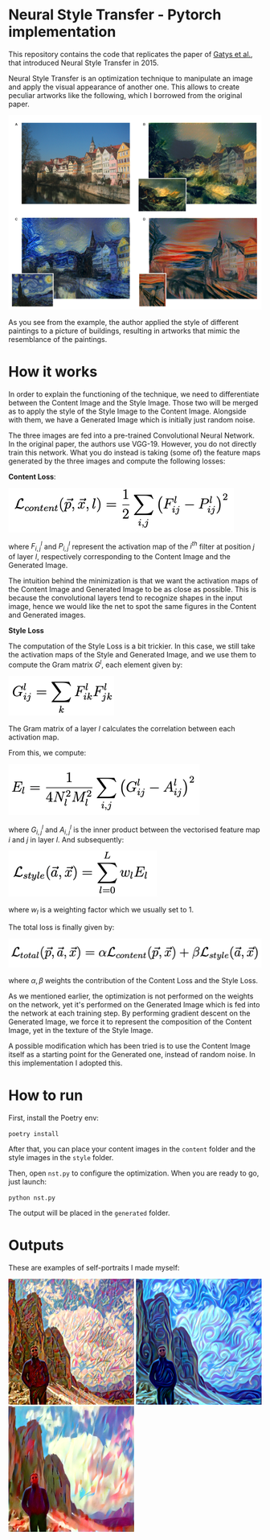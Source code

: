 # Neural Style Transfer - Pytorch implementation 

This repository contains the code that replicates the paper of [Gatys et al.](https://arxiv.org/pdf/1508.06576.pdf),
that introduced Neural Style Transfer in 2015.

Neural Style Transfer is an optimization technique to manipulate an image and apply the visual appearance of another one.
This allows to create peculiar artworks like the following, which I borrowed from the original paper.

![Reference image](images/paper_img.png)

As you see from the example, the author applied the style of different paintings to 
a picture of buildings, resulting in artworks that mimic the resemblance of the paintings.

# How it works

In order to explain the functioning of the technique, we need to differentiate between the Content
Image and the Style Image. Those two will be merged as to apply the style of the Style Image to the Content Image.
Alongside with them, we have a Generated Image which is initially just random noise.

The three images are fed into a pre-trained Convolutional Neural Network. In the original paper, the authors
use VGG-19.
However, you do not directly train this network.
What you do instead is taking (some of) the feature maps generated by the three images and compute
the following losses:

**Content Loss**: 

![Content loss](images/content_loss.png)

where $F^l_{i,j}$ and $P^l_{i,j}$ represent the activation map of the $i^{th}$ filter at position $j$ of layer $l$, 
respectively corresponding to the Content Image and the Generated Image.

The intuition behind the minimization is that we want the activation maps of the Content Image and Generated Image to be as close as possible.
This is because the convolutional layers tend to recognize shapes in the input image, hence we would like the net to spot
the same figures in the Content and Generated images.

**Style Loss** 

The computation of the Style Loss is a bit trickier.
In this case, we still take the activation maps of the Style and Generated Image,
and we use them to compute the Gram matrix $G^l$, each element given by:

![Gram matrix](images/gram.png)

The Gram matrix of a layer $l$ calculates the correlation between each activation map.

From this, we compute:

![El](images/El.png)

where $G^l_{i,j}$ and $A^l_{i,j}$ is the inner product between the vectorised feature map
$i$ and $j$ in layer $l$.
And subsequently:

![Style loss](images/style_loss.png)

where $w_l$ is a weighting factor which we usually set to 1.

The total loss is finally given by:

![Total loss](images/total_loss.png)

where $\alpha, \beta$ weights the contribution of the Content Loss and the Style Loss.

As we mentioned earlier, the optimization is not performed on the weights on the network, yet it's performed on
the Generated Image which is fed into the network at each training step.
By performing gradient descent on the Generated Image, we force it to represent the composition of the Content Image, yet
in the texture of the Style Image.

A possible modification which has been tried is to use the Content Image itself as a starting point for the Generated one, instead
of random noise. In this implementation I adopted this.

# How to run

First, install the Poetry env:

`poetry install`

After that, you can place your content images in the `content` folder and the style images in the `style` folder.

Then, open `nst.py` to configure the optimization. When you are ready to go, just launch:

`python nst.py`

The output will be placed in the `generated` folder.

# Outputs

These are examples of self-portraits I made myself:

<img src="data/generated/generated_io_text_3.png" width="250">
<img src="data/generated/generated_io_swirls.png" width="250">
<img src="data/generated/generated_io_painting.png" width="250">
